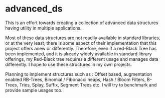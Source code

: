 advanced_ds
===========

This is an effort towards creating a collection of advanced data structures having utility in multiple applications.

Most of these data structures are not readily available in standard libraries, or at the very least, there is some aspect of their implementation that this project offers anew or differently. Therefore, even if a red-Black Tree has been implemented, and it is already widely available in standard library offerings, my Red-Black tree requires a different usage and manages data differently. I hope to use these structures in my own projects.

Planning to implement structures such as : Offset based, augmentation enabled RB-Trees, Binomial / Fibonacci heaps, Hash / Bloom Filters, B-Trees, Tries, Splay, Suffix, Segment Trees etc. I will try to benchmark and provide sample usages too.

